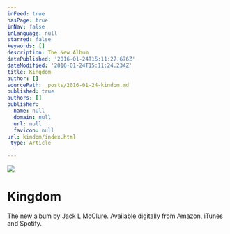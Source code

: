 ```yaml
---
inFeed: true
hasPage: true
inNav: false
inLanguage: null
starred: false
keywords: []
description: The New Album
datePublished: '2016-01-24T15:11:27.676Z'
dateModified: '2016-01-24T15:11:24.234Z'
title: Kingdom
author: []
sourcePath: _posts/2016-01-24-kindom.md
published: true
authors: []
publisher:
  name: null
  domain: null
  url: null
  favicon: null
url: kindom/index.html
_type: Article

---
```

![](https://s3-us-west-2.amazonaws.com/the-grid-img/p/971129b80d0dcbf50f9b6c9a53ecefa311b7ba1a.jpg)

# Kingdom

The new album by Jack L McClure. Available digitally from Amazon, iTunes and Spotify.